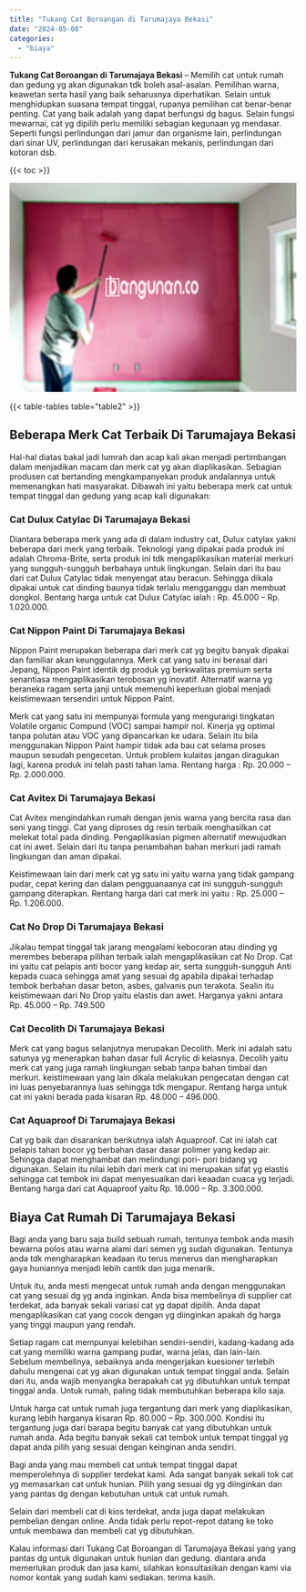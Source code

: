 ```yaml
---
title: "Tukang Cat Boroangan di Tarumajaya Bekasi"
date: "2024-05-08"
categories: 
  - "biaya"
---
```


**Tukang Cat Boroangan di Tarumajaya Bekasi** – Memilih cat untuk rumah dan gedung yg akan digunakan tdk boleh asal-asalan. Pemilihan warna, keawetan serta hasil yang baik seharusnya diperhatikan. Selain untuk menghidupkan suasana tempat tinggal, rupanya pemilihan cat benar-benar penting. Cat yang baik adalah yang dapat berfungsi dg bagus. Selain fungsi mewarnai, cat yg dipilih perlu memiliki sebagian kegunaan yg mendasar. Seperti fungsi perlindungan dari jamur dan organisme lain, perlindungan dari sinar UV, perlindungan dari kerusakan mekanis, perlindungan dari kotoran dsb.

{{< toc >}}

![Tukang Cat Boroangan di Tarumajaya Bekasi](/images/jasa-cat-murah40.png)

{{< table-tables table="table2" >}}

## Beberapa Merk Cat Terbaik Di Tarumajaya Bekasi

Hal-hal diatas bakal jadi lumrah dan acap kali akan menjadi pertimbangan dalam menjadikan macam dan merk cat yg akan diaplikasikan. Sebagian produsen cat bertanding mengkampanyekan produk andalannya untuk memenangkan hati masyarakat. Dibawah ini yaitu beberapa merk cat untuk tempat tinggal dan gedung yang acap kali digunakan:

### Cat Dulux Catylac Di Tarumajaya Bekasi

Diantara beberapa merk yang ada di dalam industry cat, Dulux catylax yakni beberapa dari merk yang terbaik. Teknologi yang dipakai pada produk ini adalah Chroma-Brite, serta produk ini tdk mengaplikasikan material merkuri yang sungguh-sungguh berbahaya untuk lingkungan. Selain dari itu bau dari cat Dulux Catylac tidak menyengat atau beracun. Sehingga dikala dipakai untuk cat dinding baunya tidak terlalu mengganggu dan membuat dongkol. Bentang harga untuk cat Dulux Catylac ialah : Rp. 45.000 – Rp. 1.020.000.

### Cat Nippon Paint Di Tarumajaya Bekasi

Nippon Paint merupakan beberapa dari merk cat yg begitu banyak dipakai dan familiar akan keunggulannya. Merk cat yang satu ini berasal dari Jepang, Nippon Paint identik dg produk yg berkwalitas premium serta senantiasa mengaplikasikan terobosan yg inovatif. Alternatif warna yg beraneka ragam serta janji untuk memenuhi keperluan global menjadi keistimewaan tersendiri untuk Nippon Paint.

Merk cat yang satu ini mempunyai formula yang mengurangi tingkatan Volatile organic Compund (VOC) sampai hampir nol. Kinerja yg optimal tanpa polutan atau VOC yang dipancarkan ke udara. Selain itu bila menggunakan Nippon Paint hampir tidak ada bau cat selama proses maupun sesudah pengecetan. Untuk problem kulaitas jangan diragukan lagi, karena produk ini telah pasti tahan lama. Rentang harga : Rp. 20.000 – Rp. 2.000.000.

### Cat Avitex Di Tarumajaya Bekasi

Cat Avitex mengindahkan rumah dengan jenis warna yang bercita rasa dan seni yang tinggi. Cat yang diproses dg resin terbaik menghasilkan cat melekat total pada dinding. Pengaplikasian pigmen alternatif mewujudkan cat ini awet. Selain dari itu tanpa penambahan bahan merkuri jadi ramah lingkungan dan aman dipakai.

Keistimewaan lain dari merk cat yg satu ini yaitu warna yang tidak gampang pudar, cepat kering dan dalam pengguanaanya cat ini sungguh-sungguh gampang diterapkan. Rentang harga dari cat merk ini yaitu : Rp. 25.000 – Rp. 1.206.000.

### Cat No Drop Di Tarumajaya Bekasi

Jikalau tempat tinggal tak jarang mengalami kebocoran atau dinding yg merembes beberapa pilihan terbaik ialah mengaplikasikan cat No Drop. Cat ini yaitu cat pelapis anti bocor yang kedap air, serta sungguh-sungguh Anti kepada cuaca sehingga amat yang sesuai dg apabila dipakai terhadap tembok berbahan dasar beton, asbes, galvanis pun terakota. Sealin itu keistimewaan dari No Drop yaitu elastis dan awet. Harganya yakni antara Rp. 45.000 – Rp. 749.500

### Cat Decolith Di Tarumajaya Bekasi

Merk cat yang bagus selanjutnya merupakan Decolith. Merk ini adalah satu satunya yg menerapkan bahan dasar full Acrylic di kelasnya. Decolih yaitu merk cat yang juga ramah lingkungan sebab tanpa bahan timbal dan merkuri. keistimewaan yang lain dikala melakukan pengecatan dengan cat ini luas penyebarannya luas sehingga tdk mengapur. Rentang harga untuk cat ini yakni berada pada kisaran Rp. 48.000 – 496.000.

### Cat Aquaproof Di Tarumajaya Bekasi

Cat yg baik dan disarankan berikutnya ialah Aquaproof. Cat ini ialah cat pelapis tahan bocor yg berbahan dasar dasar polimer yang kedap air. Sehingga dapat menghambat dan melindungi pori- pori bidang yg digunakan. Selain itu nilai lebih dari merk cat ini merupakan sifat yg elastis sehingga cat tembok ini dapat menyesuaikan dari keaadan cuaca yg terjadi. Bentang harga dari cat Aquaproof yaitu Rp. 18.000 – Rp. 3.300.000.

## Biaya Cat Rumah Di Tarumajaya Bekasi

Bagi anda yang baru saja build sebuah rumah, tentunya tembok anda masih bewarna polos atau warna alami dari semen yg sudah digunakan. Tentunya anda tdk mengharapkan keadaan itu terus menerus dan mengharapkan gaya huniannya menjadi lebih cantik dan juga menarik.

Untuk itu, anda mesti mengecat untuk rumah anda dengan menggunakan cat yang sesuai dg yg anda inginkan. Anda bisa membelinya di supplier cat terdekat, ada banyak sekali variasi cat yg dapat dipilih. Anda dapat mengaplikasikan cat yang cocok dengan yg diinginkan apakah dg harga yang tinggi maupun yang rendah.

Setiap ragam cat mempunyai kelebihan sendiri-sendiri, kadang-kadang ada cat yang memiliki warna gampang pudar, warna jelas, dan lain-lain. Sebelum membelinya, sebaiknya anda mengerjakan kuesioner terlebih dahulu mengenai cat yg akan digunakan untuk tempat tinggal anda. Selain dari itu, anda wajib menyangka berapakah cat yg dibutuhkan untuk tempat tinggal anda. Untuk rumah, paling tidak membutuhkan beberapa kilo saja.

Untuk harga cat untuk rumah juga tergantung dari merk yang diaplikasikan, kurang lebih harganya kisaran Rp. 80.000 – Rp. 300.000. Kondisi itu tergantung juga dari barapa begitu banyak cat yang dibutuhkan untuk rumah anda. Ada begitu banyak sekali cat tembok untuk tempat tinggal yg dapat anda pilih yang sesuai dengan keinginan anda sendiri.

Bagi anda yang mau membeli cat untuk tempat tinggal dapat memperolehnya di supplier terdekat kami. Ada sangat banyak sekali tok cat yg memasarkan cat untuk hunian. Pilih yang sesuai dg yg diinginkan dan yang pantas dg dengan kebutuhan untuk cat untuk rumah.

Selain dari membeli cat di kios terdekat, anda juga dapat melakukan pembelian dengan online. Anda tidak perlu repot-repot datang ke toko untuk membawa dan membeli cat yg dibutuhkan.

Kalau informasi dari Tukang Cat Boroangan di Tarumajaya Bekasi yang yang pantas dg untuk digunakan untuk hunian dan gedung. diantara anda memerlukan produk dan jasa kami, silahkan konsultasikan dengan kami via nomor kontak yang sudah kami sediakan. terima kasih.
